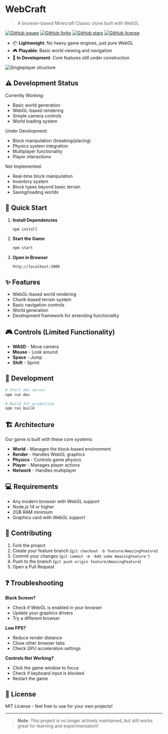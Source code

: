 # WebCraft

> A browser-based Minecraft Classic clone built with WebGL

[![GitHub issues](https://img.shields.io/github/issues/Overv/WebCraft.svg)](https://github.com/Overv/WebCraft/issues)
[![GitHub forks](https://img.shields.io/github/forks/Overv/WebCraft.svg)](https://github.com/Overv/WebCraft/network)
[![GitHub stars](https://img.shields.io/github/stars/Overv/WebCraft.svg)](https://github.com/Overv/WebCraft/stargazers)
[![GitHub license](https://img.shields.io/github/license/Overv/WebCraft.svg)](https://github.com/Overv/WebCraft/blob/master/LICENSE)

- 📦 **Lightweight**: No heavy game engines, just pure WebGL
- 🎮 **Playable**: Basic world viewing and navigation
- 🚧 **In Development**: Core features still under construction

![Singleplayer structure](http://i.imgur.com/2qBGy.png)

## ⚠️ Development Status

Currently Working:

- Basic world generation
- WebGL-based rendering
- Simple camera controls
- World loading system

Under Development:

- Block manipulation (breaking/placing)
- Physics system integration
- Multiplayer functionality
- Player interactions

Not Implemented:

- Real-time block manipulation
- Inventory system
- Block types beyond basic terrain
- Saving/loading worlds

## 🚀 Quick Start

1. **Install Dependencies**

   ```bash
   npm install
   ```
2. **Start the Game**

   ```bash
   npm start
   ```
3. **Open in Browser**

   ```
   http://localhost:3000
   ```

## ✨ Features

- WebGL-based world rendering
- Chunk-based terrain system
- Basic navigation controls
- World generation
- Development framework for extending functionality

## 🎮 Controls (Limited Functionality)

- **WASD** - Move camera
- **Mouse** - Look around
- **Space** - Jump
- **Shift** - Sprint

## 🔧 Development

```bash
# Start dev server
npm run dev

# Build for production
npm run build
```

## 🏗 Architecture

Our game is built with these core systems:

- **World** - Manages the block-based environment
- **Render** - Handles WebGL graphics
- **Physics** - Controls game physics
- **Player** - Manages player actions
- **Network** - Handles multiplayer

## 💻 Requirements

- Any modern browser with WebGL support
- Node.js 14 or higher
- 2GB RAM minimum
- Graphics card with WebGL support

## 🤝 Contributing

1. Fork the project
2. Create your feature branch (`git checkout -b feature/AmazingFeature`)
3. Commit your changes (`git commit -m 'Add some AmazingFeature'`)
4. Push to the branch (`git push origin feature/AmazingFeature`)
5. Open a Pull Request

## ❓ Troubleshooting

**Black Screen?**

- Check if WebGL is enabled in your browser
- Update your graphics drivers
- Try a different browser

**Low FPS?**

- Reduce render distance
- Close other browser tabs
- Check GPU acceleration settings

**Controls Not Working?**

- Click the game window to focus
- Check if keyboard input is blocked
- Restart the game

## 📝 License

MIT License - feel free to use for your own projects!

---

> **Note:** This project is no longer actively maintained, but still works great for learning and experimentation!
